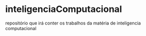 # inteligenciaComputacional
repositório que irá conter os trabalhos da matéria de inteligencia computacional
